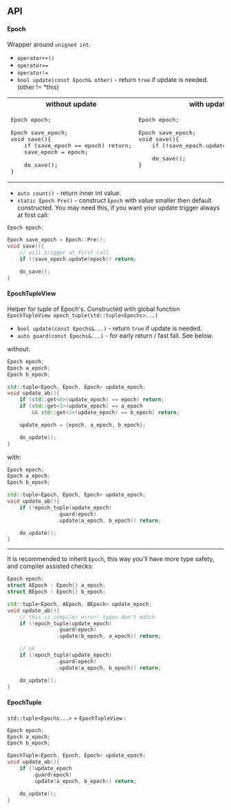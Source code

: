 ## API

#### Epoch

Wrapper around `unigned int`.

* `operator++()`
* `operator==`
* `operator!=`
* `bool update(const Epoch& other)` - return `true` if update is needed. (other != *this)


<table>
<tr> <th>without update</th> <th>with update</th> </tr>
<tr>
<td valign="top">

<pre lang="cpp">
Epoch epoch;

Epoch save_epoch;
void save(){
    if (save_epoch == epoch) return;
    save_epoch = epoch;

    do_save();
}
</pre>

</td>
<td valign="top">

<pre lang="cpp">
Epoch epoch;

Epoch save_epoch;
void save(){
    if (!save_epoch.update(epoch)) return;

    do_save();
}
</pre>

</td>
</tr>
</table>

* `auto count()` - return inner int value.
* `static Epoch Pre()` - construct `Epoch` with value smaller then default constructed. You may need this, if you want your update trigger always at first call:
```c++
Epoch epoch;

Epoch save_epoch = Epoch::Pre();
void save(){
    // will trigger at first call
    if (!save_epoch.update(epoch)) return;

    do_save();
}
```


#### EpochTupleView

Helper for tuple of Epoch's. Constructed with global function `EpochTupleView epoch_tuple(std::tuple<Epochs>...)`

* `bool update(const Epochs&...)` - return `true` if update is needed.
* `auto guard(const Epochs&...)`  - for early return / fast fail. See below.

without:

```c++
Epoch epoch;
Epoch a_epoch;
Epoch b_epoch;

std::tuple<Epoch, Epoch, Epoch> update_epoch;
void update_ab(){
    if (std::get<0>(update_epoch) == epoch) return;
    if (std::get<1>(update_epoch) == a_epoch
        && std::get<2>(update_epoch) == b_epoch) return;

    update_epoch = {epoch, a_epoch, b_epoch};

    do_update();
}
```

with:

```c++
Epoch epoch;
Epoch a_epoch;
Epoch b_epoch;

std::tuple<Epoch, Epoch, Epoch> update_epoch;
void update_ab(){
    if (!epoch_tuple(update_epoch)
                .guard(epoch)
                .update(a_epoch, b_epoch)) return;

    do_update();
}
```

---

It is recommended to inherit `Epoch`, this way you'll have more type safety, and compiler assisted checks:

```c++
Epoch epoch;
struct AEpoch : Epoch{} a_epoch;
struct BEpoch : Epoch{} b_epoch;

std::tuple<Epoch, AEpoch, BEpoch> update_epoch;
void update_ab(){
    // this is compiler error! types don't match
    if (!epoch_tuple(update_epoch)
                .guard(epoch)
                .update(b_epoch, a_epoch)) return;

    // ok
    if (!epoch_tuple(update_epoch)
                .guard(epoch)
                .update(a_epoch, b_epoch)) return;

    do_update();
}
```

#### EpochTuple

`std::tuple<Epochs...>` + `EpochTupleView` :

```c++
Epoch epoch;
Epoch a_epoch;
Epoch b_epoch;

EpochTuple<Epoch, Epoch, Epoch> update_epoch;
void update_ab(){
    if (!update_epoch
        .guard(epoch)
        .update(a_epoch, b_epoch)) return;

    do_update();
}
```